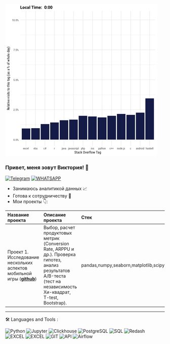 
![Header](https://github.com/vickiticy/vickiticy/blob/main/9dsD.gif)

### Привет, меня зовут Виктория! 👋

[![Telegram](https://img.shields.io/badge/-Telegram-27A7E7?style=for-the-badge&logo=telegram)](https://t.me/Zimina_Victoria)
[![WHATSAPP](https://img.shields.io/badge/-WHATSAPP-28D146?style=for-the-badge&logo=whatsapp&logoColor=FFFFFF)](https://wa.me/9601904218)

* Занимаюсь аналитикой данных 📈
* Готова к сотрудничеству 🤝
* Мои проекты 👇: 

|Название проекта| Описание проекта| Стек|
|:---------------|:----------------|:----|
|Проект 1. Исследование нескольких аспектов мобильной игры (__[github](https://github.com/vickiticy/for_project_1)__)|Выбор, расчет продуктовых метрик (Conversion Rate, ARPPU и др.). Проверка гипотез, анализ результатов А/B-теста (тест на независимость Хи-квадрат, T-test, Bootstrap).|pandas,numpy,seaborn,matplotlib,scipy,requests|




<hr>
🛠️ Languages and Tools :


![Python](https://img.shields.io/badge/-Python-FFF?style=for-the-badge&logo=python)
![Jupyter](https://img.shields.io/badge/-Jupyter_Notebook-FFF?style=for-the-badge&logo=Jupyter)
![Clickhouse](https://img.shields.io/badge/-Clickhouse-FFF?style=for-the-badge&logo=Clickhouse)
![PostgreSQL](https://img.shields.io/badge/-PostgreSQL-FFF?style=for-the-badge&logo=PostgreSQL)
![SQL](https://img.shields.io/badge/-SQL-FFF?style=for-the-badge&logo=SQL)
![Redash](https://img.shields.io/badge/-Redash-FFF?style=for-the-badge&logo=Redash)
![EXCEL](https://img.shields.io/badge/-EXCEL-FFF?style=for-the-badge&logo=EXCEL)
![EXCEL](https://img.shields.io/badge/-Google_Sheets-FFF?style=for-the-badge&logo=GoogleSheets)
![GIT](https://img.shields.io/badge/-GIT-FFF?style=for-the-badge&logo=GIT)
![API](https://img.shields.io/badge/-API-FFF?style=for-the-badge&logo=API)
![Airflow](https://img.shields.io/badge/-Airflow-FFF?style=for-the-badge&logo=AIRFLOW)